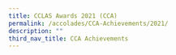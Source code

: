 ```yaml
---
title: CCLAS Awards 2021 (CCA)
permalink: /accolades/CCA-Achievements/2021/
description: ""
third_nav_title: CCA Achievements
---
```

